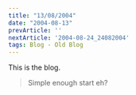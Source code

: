 ```yaml
---
title: "13/08/2004"
date: "2004-08-13"
prevArticle: ''
nextArticle: '2004-08-24_24082004'
tags: Blog - Old Blog
---
```

This is the blog.
> Simple enough start eh?
